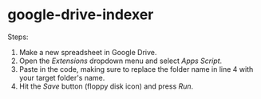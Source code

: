 # google-drive-indexer

Steps:
1. Make a new spreadsheet in Google Drive.
2. Open the *Extensions* dropdown menu and select *Apps Script*.
3. Paste in the code, making sure to replace the folder name in line 4 with your target folder's name.
4. Hit the *Save* button (floppy disk icon) and press *Run*.

